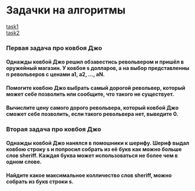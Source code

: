 # Задачки на алгоритмы

[task1](#task1)  
[task2](#task2)

### <a id = task1>Первая задача про ковбоя Джо</a>
#### Однажды ковбой Джо решил обзавестись револьвером и пришёл в оружейный магазин. У ковбоя s долларов, а на выбор представленны n револьверов с ценами а1, a2, ..., aN.

#### Помогите ковбою Джо выбрать самый дорогой револьвер, который может себе позволить или сообщите, что такого не существует. 

#### Вычислите цену самого дорого револьвера, который ковбой Джо сможет себе позволить, если такого револьвера нет, выведите 0.  

### <a id = task2>Вторая задача про ковбоя Джо</a>
#### Однажды ковбой Джо нанялся в помошники к шерифу. Шериф выдал ковбою строку s и попросил собрать из её букв как можно больше слов sheriff. Каждая буква может использоваться не более чем в одном слове.

#### Найдите какое максимальное колличество слов sheriff, можно собрать из букв строки s.